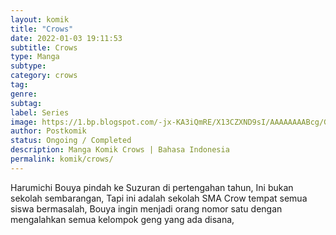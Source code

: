 ```yaml
---
layout: komik
title: "Crows"
date: 2022-01-03 19:11:53
subtitle: Crows
type: Manga
subtype: 
category: crows
tag: 
genre: 
subtag: 
label: Series
image: https://1.bp.blogspot.com/-jx-KA3iQmRE/X13CZXND9sI/AAAAAAAABcg/GCEHeSljNkwF0PJzXSdRxd1n4dmpreQSwCLcBGAsYHQ/s72-c/cover-1.jpg
author: Postkomik
status: Ongoing / Completed
description: Manga Komik Crows | Bahasa Indonesia
permalink: komik/crows/
---
```


Harumichi Bouya pindah ke Suzuran di pertengahan tahun, Ini bukan sekolah sembarangan, Tapi ini adalah sekolah SMA Crow tempat semua siswa bermasalah, Bouya ingin menjadi orang nomor satu dengan mengalahkan semua kelompok geng yang ada disana,
